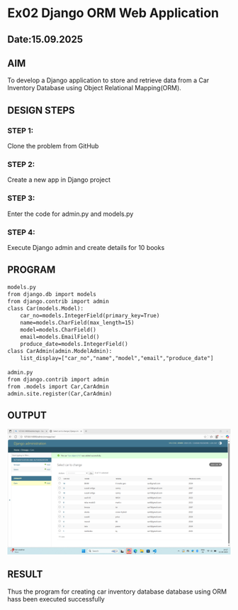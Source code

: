 # Ex02 Django ORM Web Application
## Date:15.09.2025 

## AIM
To develop a Django application to store and retrieve data from a Car Inventory Database using Object Relational Mapping(ORM).




## DESIGN STEPS

### STEP 1:
Clone the problem from GitHub

### STEP 2:
Create a new app in Django project

### STEP 3:
Enter the code for admin.py and models.py

### STEP 4:
Execute Django admin and create details for 10 books

## PROGRAM
```
models.py
from django.db import models
from django.contrib import admin
class Car(models.Model):
    car_no=models.IntegerField(primary_key=True)
    name=models.CharField(max_length=15)
    model=models.CharField()
    email=models.EmailField()
    produce_date=models.IntegerField()
class CarAdmin(admin.ModelAdmin):
    list_display=["car_no","name","model","email","produce_date"]

admin.py
from django.contrib import admin
from .models import Car,CarAdmin
admin.site.register(Car,CarAdmin)

```

## OUTPUT
![alt text](image.png)


## RESULT
Thus the program for creating car inventory database database using ORM hass been executed successfully
